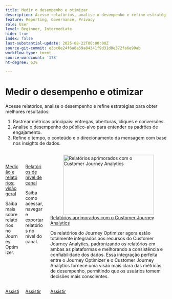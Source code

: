```yaml
---
title: Medir o desempenho e otimizar
description: Acesse relatórios, analise o desempenho e refine estratégias para obter melhores resultados.
feature: Reporting, Governance, Privacy
role: User
level: Beginner, Intermediate
hide: true
index: false
last-substantial-update: 2025-08-22T00:00:00Z
source-git-commit: e3bc8e24f6a8a59a84341f9d31d0e372fa6e99ab
workflow-type: tm+mt
source-wordcount: '178'
ht-degree: 63%

---
```



# Medir o desempenho e otimizar

Acesse relatórios, analise o desempenho e refine estratégias para obter melhores resultados:

1. Rastrear métricas principais: entregas, aberturas, cliques e conversões.
2. Analise o desempenho do público-alvo para entender os padrões de engajamento.
3. Refine o tempo, o conteúdo e o direcionamento da mensagem com base nos insights de dados.

<!-- CARDS
* https://experienceleague.adobe.com/pt-br/docs/journey-optimizer-learn/tutorials/report-and-monitor/measurement-and-reporting-overview
* https://experienceleague.adobe.com/pt-br/docs/journey-optimizer-learn/tutorials/report-and-monitor/channel-level-reports
* https://experienceleague.adobe.com/pt-br/docs/journey-optimizer-learn/tutorials/report-and-monitor/enhanced-reporting-with-customer-journey-analytics
-->
<!-- START CARDS HTML - DO NOT MODIFY BY HAND -->
<div class="columns">
    <div class="column is-half-tablet is-half-desktop is-one-third-widescreen" aria-label="Measurement & Reporting - Overview">
        <div class="card" style="height: 100%; display: flex; flex-direction: column; height: 100%;">
            <div class="card-image">
                <figure class="image x-is-16by9">
                    <a href="https://experienceleague.adobe.com/pt-br/docs/journey-optimizer-learn/tutorials/report-and-monitor/measurement-and-reporting-overview" title="Medição e relatórios: visão geral" target="_blank" rel="referrer">
                        <img class="is-bordered-r-small" src="https://video.tv.adobe.com/v/3432673/?format=jpeg&nocache=1755729019661" alt="Medição e relatórios: visão geral"
                             style="width: 100%; aspect-ratio: 16 / 9; object-fit: cover; overflow: hidden; display: block; margin: auto;">
                    </a>
                </figure>
            </div>
            <div class="card-content is-padded-small" style="display: flex; flex-direction: column; flex-grow: 1; justify-content: space-between;">
                <div class="top-card-content">
                    <p class="headline is-size-6 has-text-weight-bold">
                        <a href="https://experienceleague.adobe.com/pt-br/docs/journey-optimizer-learn/tutorials/report-and-monitor/measurement-and-reporting-overview" target="_blank" rel="referrer" title="Medição e relatórios: visão geral">Medição e relatórios: visão geral</a>
                    </p>
                    <p class="is-size-6">Saiba mais sobre relatórios no Journey Optimizer.</p>
                </div>
                <a href="https://experienceleague.adobe.com/pt-br/docs/journey-optimizer-learn/tutorials/report-and-monitor/measurement-and-reporting-overview" target="_blank" rel="referrer" class="spectrum-Button spectrum-Button--outline spectrum-Button--primary spectrum-Button--sizeM" style="align-self: flex-start; margin-top: 1rem;">
                    <span class="spectrum-Button-label has-no-wrap has-text-weight-bold">Assistir</span>
                </a>
            </div>
        </div>
    </div>
    <div class="column is-half-tablet is-half-desktop is-one-third-widescreen" aria-label="Channel level reports">
        <div class="card" style="height: 100%; display: flex; flex-direction: column; height: 100%;">
            <div class="card-image">
                <figure class="image x-is-16by9">
                    <a href="https://experienceleague.adobe.com/pt-br/docs/journey-optimizer-learn/tutorials/report-and-monitor/channel-level-reports" title="Relatórios no nível do canal" target="_blank" rel="referrer">
                        <img class="is-bordered-r-small" src="https://video.tv.adobe.com/v/3448044/?format=jpeg&nocache=1755729019635&captions=por_br" alt="Relatórios no nível do canal"
                             style="width: 100%; aspect-ratio: 16 / 9; object-fit: cover; overflow: hidden; display: block; margin: auto;">
                    </a>
                </figure>
            </div>
            <div class="card-content is-padded-small" style="display: flex; flex-direction: column; flex-grow: 1; justify-content: space-between;">
                <div class="top-card-content">
                    <p class="headline is-size-6 has-text-weight-bold">
                        <a href="https://experienceleague.adobe.com/pt-br/docs/journey-optimizer-learn/tutorials/report-and-monitor/channel-level-reports" target="_blank" rel="referrer" title="Relatórios no nível do canal">Relatórios de nível de canal</a>
                    </p>
                    <p class="is-size-6">Saiba como acessar, navegar e exportar relatórios no nível do canal.</p>
                </div>
                <a href="https://experienceleague.adobe.com/pt-br/docs/journey-optimizer-learn/tutorials/report-and-monitor/channel-level-reports" target="_blank" rel="referrer" class="spectrum-Button spectrum-Button--outline spectrum-Button--primary spectrum-Button--sizeM" style="align-self: flex-start; margin-top: 1rem;">
                    <span class="spectrum-Button-label has-no-wrap has-text-weight-bold">Assistir</span>
                </a>
            </div>
        </div>
    </div>
    <div class="column is-half-tablet is-half-desktop is-one-third-widescreen" aria-label="Enhanced reporting with Customer Journey Analytics">
        <div class="card" style="height: 100%; display: flex; flex-direction: column; height: 100%;">
            <div class="card-image">
                <figure class="image x-is-16by9">
                    <a href="https://experienceleague.adobe.com/pt-br/docs/journey-optimizer-learn/tutorials/report-and-monitor/enhanced-reporting-with-customer-journey-analytics" title="Relatórios aprimorados com o Customer Journey Analytics" target="_blank" rel="referrer">
                        <img class="is-bordered-r-small" src="https://video.tv.adobe.com/v/3443156/?format=jpeg&nocache=1755729019655&captions=por_br" alt="Relatórios aprimorados com o Customer Journey Analytics"
                             style="width: 100%; aspect-ratio: 16 / 9; object-fit: cover; overflow: hidden; display: block; margin: auto;">
                    </a>
                </figure>
            </div>
            <div class="card-content is-padded-small" style="display: flex; flex-direction: column; flex-grow: 1; justify-content: space-between;">
                <div class="top-card-content">
                    <p class="headline is-size-6 has-text-weight-bold">
                        <a href="https://experienceleague.adobe.com/pt-br/docs/journey-optimizer-learn/tutorials/report-and-monitor/enhanced-reporting-with-customer-journey-analytics" target="_blank" rel="referrer" title="Relatórios aprimorados com o Customer Journey Analytics">Relatórios aprimorados com o Customer Journey Analytics</a>
                    </p>
                    <p class="is-size-6">Os relatórios do Journey Optimizer agora estão totalmente integrados aos recursos do Customer Journey Analytics, padronizando os relatórios em ambas as plataformas e melhorando a consistência e confiabilidade dos dados. Essa integração perfeita entre o Journey Optimizer e o Customer Journey Analytics fornece uma visão mais clara das métricas de desempenho, permitindo que os usuários tomem decisões mais conscientes.</p>
                </div>
                <a href="https://experienceleague.adobe.com/pt-br/docs/journey-optimizer-learn/tutorials/report-and-monitor/enhanced-reporting-with-customer-journey-analytics" target="_blank" rel="referrer" class="spectrum-Button spectrum-Button--outline spectrum-Button--primary spectrum-Button--sizeM" style="align-self: flex-start; margin-top: 1rem;">
                    <span class="spectrum-Button-label has-no-wrap has-text-weight-bold">Assistir</span>
                </a>
            </div>
        </div>
    </div>
</div>
<!-- END CARDS HTML - DO NOT MODIFY BY HAND -->



